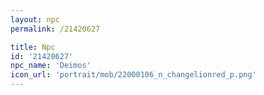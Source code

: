 ```yaml
---
layout: npc
permalink: /21420627

title: Npc
id: '21420627'
npc_name: 'Deimos'
icon_url: 'portrait/mob/22000106_n_changelionred_p.png'
---
```

